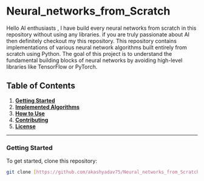# Neural_networks_from_Scratch
Hello AI enthusiasts , I have build every neural networks from scratch in this repository without using any libraries. if you are truly passionate about AI then definitely checkout my this repository.
This repository contains implementations of various neural network algorithms built entirely from scratch using Python. The goal of this project is to understand the fundamental building blocks of neural networks by avoiding high-level libraries like TensorFlow or PyTorch.

## Table of Contents

1.  **[Getting Started](#getting-started)**
2.  **[Implemented Algorithms](#implemented-algorithms)**
3.  **[How to Use](#how-to-use)**
4.  **[Contributing](#contributing)**
5.  **[License](#license)**

---

### Getting Started

To get started, clone this repository:

```bash
git clone [https://github.com/akashyadav75/Neural_networks_from_Scratch.git](https://github.com/akashyadav75/Neural_networks_from_Scratch.git)
